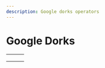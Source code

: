 ```yaml
---
description: Google dorks operators
---
```


# Google Dorks

|   |   |   |
| - | - | - |
|   |   |   |
|   |   |   |
|   |   |   |
